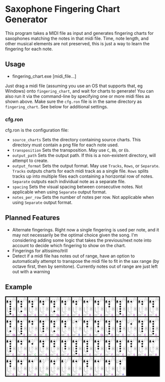 # Saxophone Fingering Chart Generator   

This program takes a MIDI file as input and generates fingering charts for saxophones matching the notes in that midi file. Time, note length, and other musical elements are not preserved, this is just a way to learn the fingering for each note.

## Usage   
- fingering_chart.exe [midi_file...]

Just drag a midi file (assuming you use an OS that supports that, eg Windows) onto `fingering_chart`, and wait for charts to generate! You can also run it via the command-line by specifying one or more midi files as shown above. Make sure the `cfg.ron` file is in the same directory as `fingering_chart`. See below for additional settings.

### cfg.ron
cfg.ron is the configuration file:
- `source_charts` Sets the directory containing source charts. This directory must contain a png file for each note used.
- `transposition` Sets the transposition. May use `C`, `Bb`, or `Eb`.
- `output_path` Sets the output path. If this is a non-existent directory, will attempt to create.
- `output_format` Sets the output format. May use `Tracks`, `Rows`, or `Separate`. `Tracks` outputs charts for each midi track as a single file. `Rows` splits tracks up into multiple files each containing a horizontal row of notes. `Separate` outputs each individual note as a separate file.
- `spacing` Sets the visual spacing between consecutive notes. Not applicable when using `Separate` output format.
- `notes_per_row` Sets the number of notes per row. Not applicable when using `Separate` output format.

## Planned Features   
- Alternate fingerings. Right now a single fingering is used per note, and it may not necessarily be the optimal choice given the song. I'm considering adding some logic that takes the previous/next note into account to decide which fingering to show on the chart.
- Fingerings for altissimo/trill
- Detect if a midi file has notes out of range, have an option to automatically attempt to transpose the midi file to fit in the sax range (by octave first, then by semitone). Currently notes out of range are just left out with a warning

## Example   
![The Lizards](https://raw.githubusercontent.com/Eolu/fingering_chart/master/examples/lizards.png)   
